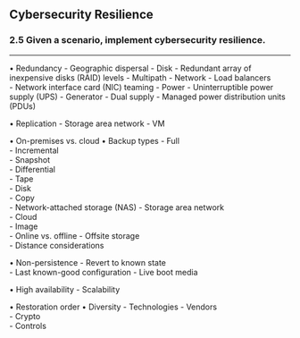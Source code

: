 ## Cybersecurity Resilience
### 2.5 Given a scenario, implement cybersecurity resilience.
---
• Redundancy
	- Geographic dispersal 
	- Disk
				- Redundant array of inexpensive disks (RAID) levels
				- Multipath 
	- Network
				- Load balancers  
				- Network interface card (NIC) teaming
	- Power
				- Uninterruptible power supply (UPS)
				- Generator
				- Dual supply
				- Managed power distribution units (PDUs)
    
• Replication
				- Storage area network
				- VM

• On-premises vs. cloud 
• Backup types
				- Full  
				- Incremental  
				- Snapshot  
				- Differential  
				- Tape  
				- Disk  
				- Copy  
				- Network-attached storage (NAS) 
				- Storage area network  
				- Cloud  
				- Image  
				- Online vs. offline
				- Offsite storage  
							- Distance considerations

• Non-persistence
				- Revert to known state  
				- Last known-good configuration 
				- Live boot media

• High availability
				- Scalability
				
• Restoration order 
• Diversity
				- Technologies 
				- Vendors  
				- Crypto  
				- Controls
